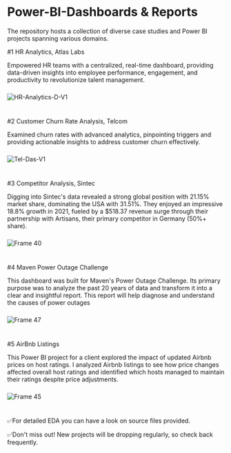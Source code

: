 # Power-BI-Dashboards & Reports
The repository hosts a collection of diverse case studies and Power BI projects spanning various domains.

#1 HR Analytics, Atlas Labs

Empowered HR teams with a centralized, real-time dashboard, providing data-driven insights into employee performance, engagement, and productivity to revolutionize talent management.
###
![HR-Analytics-D-V1](https://github.com/usmansafdar09/Power-BI-VizVerse/assets/59840337/473b707f-4537-4646-b5b8-aa4b69a1c92c)
#
#2 Customer Churn Rate Analysis, Telcom

Examined churn rates with advanced analytics, pinpointing triggers and providing actionable insights to address customer churn effectively.
###
![Tel-Das-V1](https://github.com/usmansafdar09/Power-BI-VizVerse/assets/59840337/eace7362-e1d3-4042-81cc-1a28bf44d399)
#
#3 Competitor Analysis, Sintec

Digging into Sintec's data revealed a strong global position with 21.15% market share, dominating the USA with 31.51%. They enjoyed an impressive 18.8% growth in 2021, fueled by a $518.37 revenue surge through their partnership with Artisans, their primary competitor in Germany (50%+ share).
###
![Frame 40](https://github.com/usmansafdar09/Power-BI-VizVerse/assets/59840337/556292cb-e395-44c3-b932-9e0cf42589c6)
#
#4 Maven Power Outage Challenge

This dashboard was built for Maven's Power Outage Challenge. Its primary purpose was to analyze the past 20 years of data and transform it into a clear and insightful report. This report will help diagnose and understand the causes of power outages
###
![Frame 47](https://github.com/usmansafdar09/Power-BI-VizVerse/assets/59840337/538d11bb-f49e-4529-8f84-c6bf70880834)

#
#5 AirBnb Listings

This Power BI project for a client explored the impact of updated Airbnb prices on host ratings. I analyzed Airbnb listings to see how price changes affected overall host ratings and identified which hosts managed to maintain their ratings despite price adjustments.
###
![Frame 45](https://github.com/usmansafdar09/Power-BI-VizVerse/assets/59840337/fc808a68-9a54-4eda-b1cf-2112e28e5b23)
#

✅For detailed EDA you can have a look on source files provided.

✅Don't miss out! New projects will be dropping regularly, so check back frequently.
